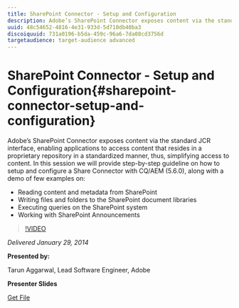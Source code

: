 ```yaml
---
title: SharePoint Connector - Setup and Configuration
description: Adobe’s SharePoint Connector exposes content via the standard JCR interface, enabling applications to access content that resides in a proprietary repository in a standardized manner, thus, simplifying access to content. In this session we will provide step-by-step guideline on how to setup and configure a Share Connector with CQ/AEM (5.6.0), along with a demo of few examples.
uuid: 48c54652-4816-4e31-933d-5d710db40ba3
discoiquuid: 731a0196-b5da-459c-96a6-7da08cd3756d
targetaudience: target-audience advanced
---
```


# SharePoint Connector - Setup and Configuration{#sharepoint-connector-setup-and-configuration}

Adobe’s SharePoint Connector exposes content via the standard JCR interface, enabling applications to access content that resides in a proprietary repository in a standardized manner, thus, simplifying access to content. In this session we will provide step-by-step guideline on how to setup and configure a Share Connector with CQ/AEM (5.6.0), along with a demo of few examples on:

* Reading content and metadata from SharePoint 
* Writing files and folders to the SharePoint document libraries 
* Executing queries on the SharePoint system 
* Working with SharePoint Announcements

>[!VIDEO](https://video.tv.adobe.com/v/19525/?quality=9)

*Delivered January 29, 2014*

**Presented by:**

Tarun Aggarwal, Lead Software Engineer, Adobe

**Presenter Slides**

[Get File](assets/cq-gems-sharepoint-connector.pdf)
<!--
[Get back to the Overview](https://helpx.adobe.com/experience-manager/kt/eseminars/gems/aem-index.html)
-->
